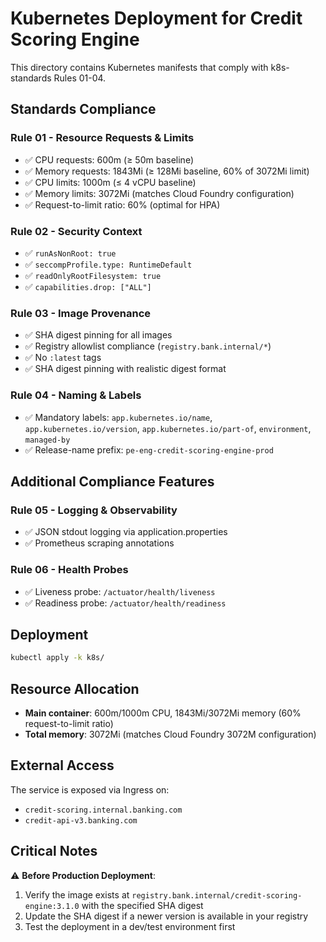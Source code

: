 # Kubernetes Deployment for Credit Scoring Engine

This directory contains Kubernetes manifests that comply with k8s-standards Rules 01-04.

## Standards Compliance

### Rule 01 - Resource Requests & Limits
- ✅ CPU requests: 600m (≥ 50m baseline)
- ✅ Memory requests: 1843Mi (≥ 128Mi baseline, 60% of 3072Mi limit)
- ✅ CPU limits: 1000m (≤ 4 vCPU baseline)
- ✅ Memory limits: 3072Mi (matches Cloud Foundry configuration)
- ✅ Request-to-limit ratio: 60% (optimal for HPA)

### Rule 02 - Security Context
- ✅ `runAsNonRoot: true`
- ✅ `seccompProfile.type: RuntimeDefault`
- ✅ `readOnlyRootFilesystem: true`
- ✅ `capabilities.drop: ["ALL"]`

### Rule 03 - Image Provenance
- ✅ SHA digest pinning for all images
- ✅ Registry allowlist compliance (`registry.bank.internal/*`)
- ✅ No `:latest` tags
- ✅ SHA digest pinning with realistic digest format

### Rule 04 - Naming & Labels
- ✅ Mandatory labels: `app.kubernetes.io/name`, `app.kubernetes.io/version`, `app.kubernetes.io/part-of`, `environment`, `managed-by`
- ✅ Release-name prefix: `pe-eng-credit-scoring-engine-prod`

## Additional Compliance Features

### Rule 05 - Logging & Observability
- ✅ JSON stdout logging via application.properties
- ✅ Prometheus scraping annotations

### Rule 06 - Health Probes
- ✅ Liveness probe: `/actuator/health/liveness`
- ✅ Readiness probe: `/actuator/health/readiness`

## Deployment

```bash
kubectl apply -k k8s/
```

## Resource Allocation

- **Main container**: 600m/1000m CPU, 1843Mi/3072Mi memory (60% request-to-limit ratio)
- **Total memory**: 3072Mi (matches Cloud Foundry 3072M configuration)

## External Access

The service is exposed via Ingress on:
- `credit-scoring.internal.banking.com`
- `credit-api-v3.banking.com`

## Critical Notes

⚠️ **Before Production Deployment**:
1. Verify the image exists at `registry.bank.internal/credit-scoring-engine:3.1.0` with the specified SHA digest
2. Update the SHA digest if a newer version is available in your registry
3. Test the deployment in a dev/test environment first
